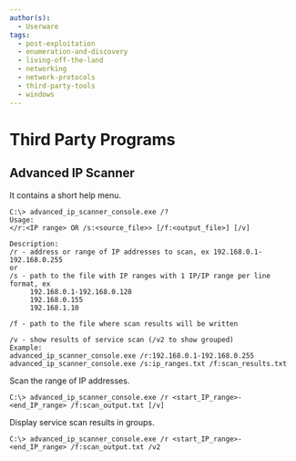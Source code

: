 ```yaml
---
author(s):
  - Userware
tags:
  - post-exploitation
  - enumeration-and-discovery
  - living-off-the-land
  - networking
  - network-protocols
  - third-party-tools
  - windows
---
```

# Third Party Programs

## Advanced IP Scanner

It contains a short help menu.

```
C:\> advanced_ip_scanner_console.exe /?
Usage:
</r:<IP range> OR /s:<source_file>> [/f:<output_file>] [/v]

Description:
/r - address or range of IP addresses to scan, ex 192.168.0.1-192.168.0.255
or
/s - path to the file with IP ranges with 1 IP/IP range per line format, ex
     192.168.0.1-192.168.0.128
     192.168.0.155
     192.168.1.10

/f - path to the file where scan results will be written

/v - show results of service scan (/v2 to show grouped)
Example:
advanced_ip_scanner_console.exe /r:192.168.0.1-192.168.0.255
advanced_ip_scanner_console.exe /s:ip_ranges.txt /f:scan_results.txt
```

Scan the range of IP addresses.

```
C:\> advanced_ip_scanner_console.exe /r <start_IP_range>-<end_IP_range> /f:scan_output.txt [/v]
```

Display service scan results in groups.

```
C:\> advanced_ip_scanner_console.exe /r <start_IP_range>-<end_IP_range> /f:scan_output.txt /v2
```